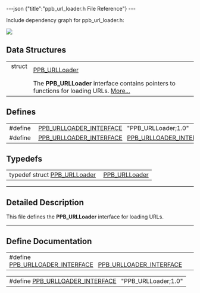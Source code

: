 ---json {"title":"ppb_url_loader.h File Reference"} ---

Include dependency graph for ppb_url_loader.h:

![](/docs/native-client/pepper_beta/c/ppb__url__loader_8h__incl.png)

## Data Structures

<table><tbody><tr class="odd"><td style="text-align: right;">struct  </td><td><a href="/docs/native-client/pepper_beta/c/struct_p_p_b___u_r_l_loader__1__0/" class="el">PPB_URLLoader</a></td></tr><tr class="even"><td style="text-align: right;"> </td><td>The <strong>PPB_URLLoader</strong> interface contains pointers to functions for loading URLs. <a href="/docs/native-client/pepper_beta/c/struct_p_p_b___u_r_l_loader__1__0#details">More...</a><br />
</td></tr></tbody></table>

## Defines

<table><tbody><tr class="odd"><td style="text-align: right;">#define </td><td><a href="/docs/native-client/pepper_beta/c/ppb__url__loader_8h#adebf43440c53ea088f68ae376a7c7bbb" class="el">PPB_URLLOADER_INTERFACE</a>   "PPB_URLLoader;1.0"</td></tr><tr class="even"><td style="text-align: right;">#define </td><td><a href="/docs/native-client/pepper_beta/c/ppb__url__loader_8h#ae1fa8c5cdfccb7ea67e184b1e5e1009e" class="el">PPB_URLLOADER_INTERFACE</a>   <a href="/docs/native-client/pepper_beta/c/ppb__url__loader_8h#adebf43440c53ea088f68ae376a7c7bbb" class="el">PPB_URLLOADER_INTERFACE</a></td></tr></tbody></table>

## Typedefs

<table><tbody><tr class="odd"><td style="text-align: right;">typedef struct <a href="/docs/native-client/pepper_beta/c/struct_p_p_b___u_r_l_loader__1__0/" class="el">PPB_URLLoader</a> </td><td><a href="/docs/native-client/pepper_beta/c/group___interfaces#ga307f562a9e41991de7c80b75cd7f379c" class="el">PPB_URLLoader</a></td></tr></tbody></table>

---

<span id="details" class="anchor" style="margin: 0;"></span>

## Detailed Description

This file defines the **PPB_URLLoader** interface for loading URLs.

---

## Define Documentation

<span id="ae1fa8c5cdfccb7ea67e184b1e5e1009e" class="anchor" style="margin: 0;"></span>

<table><tbody><tr class="odd"><td>#define <a href="/docs/native-client/pepper_beta/c/ppb__url__loader_8h#ae1fa8c5cdfccb7ea67e184b1e5e1009e" class="el">PPB_URLLOADER_INTERFACE</a>   <a href="/docs/native-client/pepper_beta/c/ppb__url__loader_8h#adebf43440c53ea088f68ae376a7c7bbb" class="el">PPB_URLLOADER_INTERFACE</a></td></tr></tbody></table>

<span id="adebf43440c53ea088f68ae376a7c7bbb" class="anchor" style="margin: 0;"></span>

<table><tbody><tr class="odd"><td>#define <a href="/docs/native-client/pepper_beta/c/ppb__url__loader_8h#adebf43440c53ea088f68ae376a7c7bbb" class="el">PPB_URLLOADER_INTERFACE</a>   "PPB_URLLoader;1.0"</td></tr></tbody></table>

